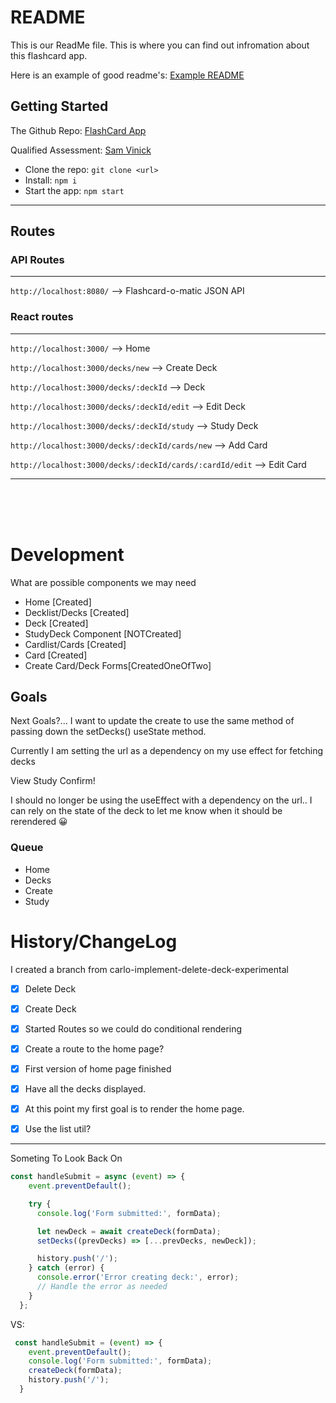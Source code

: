 # README

This is our ReadMe file. This is where you can find out infromation about this flashcard app.

Here is an example of good readme's: [Example README](https://github.com/othneildrew/Best-README-Template/blob/master/README.md)

## Getting Started

The Github Repo:
[FlashCard App](https://github.com/Csantos07/master-flashcard)

Qualified Assessment:
[Sam Vinick](https://www.qualified.io/assess/5f9c45c8262071000c341579/challenges/5f9c45c570e051000a3c00ab?invite=Z2X6rPnbFQqB8g)

- Clone the repo: `git clone <url>`
- Install:
`npm i`
- Start the app: `npm start`
---

## Routes
### API Routes
---
`http://localhost:8080/` --> Flashcard-o-matic JSON API

### React routes
---
`http://localhost:3000/` --> Home

`http://localhost:3000/decks/new` --> Create Deck

`http://localhost:3000/decks/:deckId` -->  Deck

`http://localhost:3000/decks/:deckId/edit` -->  Edit Deck

`http://localhost:3000/decks/:deckId/study` --> Study Deck

`http://localhost:3000/decks/:deckId/cards/new` -->  Add Card

`http://localhost:3000/decks/:deckId/cards/:cardId/edit` -->  Edit Card

---
<br/>
<br/>
<br/>


# Development
What are possible components we may need
  - Home                  [Created]
  - Decklist/Decks        [Created]
  - Deck                  [Created]
  - StudyDeck Component   [NOTCreated]
  - Cardlist/Cards        [Created]
  - Card                  [Created]
  - Create Card/Deck Forms[CreatedOneOfTwo]

## Goals

Next Goals?...
I want to update the create to use the same method of passing down the setDecks() useState method.

Currently I am setting the url as a dependency on my use effect for fetching decks

View
Study
Confirm!


I should no longer be using the useEffect with a dependency on the url..
I can rely on the state of the deck to let me know when it should be rerendered 😀


### Queue
- Home
- Decks
- Create
- Study

# History/ChangeLog
I created a branch from carlo-implement-delete-deck-experimental
- [x] Delete Deck
- [x] Create Deck
- [x] Started Routes so we could do conditional rendering
- [x] Create a route to the home page?
- [x] First version of home page finished
- [x] Have all the decks displayed.
- [x] At this point my first goal is to render the home page.
- [x] Use the list util?


-----
Someting To Look Back On
```js
const handleSubmit = async (event) => {
    event.preventDefault();

    try {
      console.log('Form submitted:', formData);

      let newDeck = await createDeck(formData);
      setDecks((prevDecks) => [...prevDecks, newDeck]);

      history.push('/');
    } catch (error) {
      console.error('Error creating deck:', error);
      // Handle the error as needed
    }
  };

```

VS:

```js
 const handleSubmit = (event) => {
    event.preventDefault();
    console.log('Form submitted:', formData);
    createDeck(formData);
    history.push('/');
  }
```

